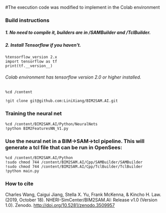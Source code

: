 #The execution code was modified to implement in the Colab environment

### Build instructions
##### 1. No need to compile it, builders are in /SAMBuilder and /TclBuilder.

##### 2. Install Tensorflow if you haven't. 

```
%tensorflow_version 2.x
import tensorflow as tf
print(tf.__version__)
```
###### Colab environment has tensorflow version 2.0 or higher installed.

####
```
%cd /content

!git clone git@github.com:LiniXiang/BIM2SAM.AI.git
```
####

### Training the neural net
```
%cd /content/BIM2SAM.AI/Python/NeuralNets
!python BIM2FeaturesNN_V1.py
```
### Use the neural net in a BIM->SAM->tcl pipeline. This will generate a tcl file that can be run in OpenSees:
```
%cd /content/BIM2SAM.AI/Python
!sudo chmod 744 /content/BIM2SAM.AI/Cpp/SAMBuilder/SAMBuilder
!sudo chmod 744 /content/BIM2SAM.AI/Cpp/TclBuilder/TclBuilder
!python main.py
```

### How to cite
Charles Wang, Caigui Jiang, Stella X. Yu, Frank McKenna, & Kincho H. Law. (2019, October 18). NHERI-SimCenter/BIM2SAM.AI: Release v1.0 (Version 1.0). Zenodo. http://doi.org/10.5281/zenodo.3509957


